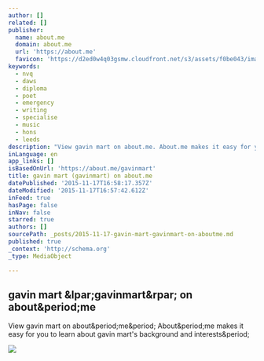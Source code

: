 ```yaml
---
author: []
related: []
publisher:
  name: about.me
  domain: about.me
  url: 'https://about.me'
  favicon: 'https://d2ed0w4q03gsmw.cloudfront.net/s3/assets/f0be043/images/icons/favicon.ico'
keywords:
  - nvq
  - daws
  - diploma
  - poet
  - emergency
  - writing
  - specialise
  - music
  - hons
  - leeds
description: "View gavin mart on about.me. About.me makes it easy for you to learn about gavin mart's background and interests."
inLanguage: en
app_links: []
isBasedOnUrl: 'https://about.me/gavinmart'
title: gavin mart (gavinmart) on about.me
datePublished: '2015-11-17T16:58:17.357Z'
dateModified: '2015-11-17T16:57:42.612Z'
inFeed: true
hasPage: false
inNav: false
starred: true
authors: []
sourcePath: _posts/2015-11-17-gavin-mart-gavinmart-on-aboutme.md
published: true
_context: 'http://schema.org'
_type: MediaObject

---
```

<article style=""><h1>gavin mart &amp;lpar;gavinmart&amp;rpar; on about&amp;period;me</h1><p>View gavin mart on about&amp;period;me&amp;period; About&amp;period;me makes it easy for you to learn about gavin mart's background and interests&amp;period;</p><img src="http://o.aolcdn.com/dims-global/dims/ABOUTME/5/200/200/100/http://d3mod6n032mdiz.cloudfront.net/thumb2/g/a/v/gavinmart/gavinmart-840x560.jpg" /></article>